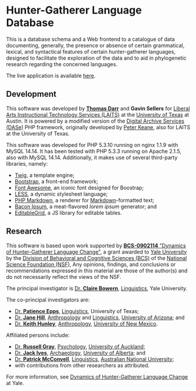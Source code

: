 Hunter-Gatherer Language Database
================================================================================

This is a database schema and a Web frontend to a catalogue of data documenting,
generally, the presence or absence of certain grammatical, lexical, and
syntactical features of certain hunter-gatherer languages, designed to
facilitate the exploration of the data and to aid in phylogenetic research
regarding the concerned languages.

The live application is available
[here](http://laits.utexas.edu/huntergatherer/).


Development
--------------------------------------------------------------------------------

This software was developed by [**Thomas Darr**][Darr] and **Gavin Sellers** for
[Liberal Arts Instructional Technology Services (LAITS)][LAITS] at the
[University of Texas][UT] at Austin. It is powered by a modified version of the
[Digital Archive Services (DASe)][DASe] PHP framework, originally developed by
[Peter Keane][Keane], also for LAITS at the University of Texas.

[Darr]: <http://trdarr.com/>
[LAITS]: <http://laits.utexas.edu/>
[UT]: <http://utexas.edu/>
[DASe]: <https://github.com/pkeane/daseframework>
[Keane]: <https://github.com/pkeane/>


This software was developed for PHP 5.3.10 running on nginx 1.1.9 with MySQL
14.14. It has been tested with PHP 5.3.3 running on Apache 2.1.5, also with
MySQL 14.14. Additionally, it makes use of several third-party libraries,
namely:

* [Twig][], a template engine;
* [Bootstrap][], a front-end framework;
* [Font Awesome][], an iconic font designed for Boostrap;
* [LESS][], a dynamic stylesheet language;
* [PHP Markdown][], a renderer for [Markdown][]-formatted text;
* [Bacon Ipsum][], a meat-flavored *lorem ipsum* generator; and
* [EditableGrid][], a JS library for editable tables.

[Twig]: <http://twig.sensiolabs.org/>
[Bootstrap]: <http://getbootstrap.org/>
[Font Awesome]: <http://fortawesome.github.com/Font-Awesome/>
[LESS]: <http://lesscss.org/>
[PHP Markdown]: <http://michelf.ca/projects/php-markdown/>
[Markdown]: <http://daringfireball.net/projects/markdown/>
[Bacon Ipsum]: <http://baconipsum.com/>
[EditableGrid]: <http://editablegrid.net/>


Research
--------------------------------------------------------------------------------
This software is based upon work supported by [**BCS-0902114** "Dynamics of
Hunter-Gatherer Language Change"][grant], a grant awarded to [Yale
University][Yale] by the [Division of Behavioral and Cognitive Sciences
(BCS)][BCS] of the [National Science Foundation (NSF)][NSF], Any opinions,
findings, and conclusions or recommendations expressed in this material are
those of the author(s) and do not necessarily reflect the views of the NSF.

[Yale]: <http://yale.edu/>
[BCS]: <http://nsf.gov/div/index.jsp?div=bcs>
[NSF]: <http://nsf.gov/>
[grant]: <http://nsf.gov/awardsearch/showAward?AWD_ID=0902114>

The principal investigator is [Dr. **Claire Bowern**](),
  [Linguistics](http://ling.yale.edu/), Yale University.

The co-principal investigators are:

* [Dr. **Patience Epps**](http://utexas.edu/cola/depts/linguistics/faculty/ple92),
  [Linguistics](http://utexas.edu/cola/depts/linguistics/),
  University of Texas;
* [Dr. **Jane Hill**](http://datamonster.sbs.arizona.edu/anthropology/people/display_fac_details.php?id=27),
  [Anthropology](http://anthropology.arizona.edu/) and
  [Linguistics](http://linguistics.arizona.edu/),
  [University of Arizona](http://arizona.edu/); and
* [Dr. **Keith Hunley**](http://unm.edu/~anthro/people_faculty_keith_hunley.html),
  [Anthropology](http://unm.edu/~anthro/),
  [University of New Mexico](http://unm.edu/).

Affiliated persons include:

* [Dr. **Russell Gray**](http://psych.auckland.ac.nz/uoa/russell-gray/),
  [Psychology](http://psych.auckland.ac.nz/),
  [University of Auckland](http://auckland.ac.nz/);
* [Dr. **Jack Ives**](http://anthropology.ualberta.ca/People/Academic%20Faculty/IvesJohnJack.aspx),
  [Archaeology](http://anthropology.ualberta.ca/),
  [University of Alberta](http://ualberta.ca/); and 
* [Dr. **Patrick McConvell**](http://linguistics.anu.edu.au/staff/dr-patrick-mcconvell),
  [Linguistics](http://linguistics.anu.edu.au/),
  [Australian National University](http://anu.edu.au/);
* with contributions from other researchers as attributed.

For more information, see [Dynamics of Hunter-Gatherer Language
Change](http://webspace.yale.edu/huntergatherer/index.html) at Yale.

